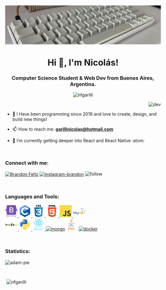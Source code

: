 
![Tools And Technologies ](https://github.com/NFGarilli/NFGarilli/blob/main/keyb.jfif)

<h1 align="center">Hi 👋, I'm Nicolás!</h1>
<h3 align="center">Computer Science Student & Web Dev from Buenos Aires, Argentina.</h3>

<p align="center"> <img src="https://komarev.com/ghpvc/?username=nfgarilli&label=Profile%20views&color=0e75b6&style=flat"
    alt="nfgarilli"/> 
  </p>

<p><img align="right" src="https://github.com/Adam-pw/Adam-pw/blob/main/animation_500_kxa883sd.gif" alt="dev" /></p>
<br />


- 🌱 I Have been programming since 2018 and love to create, design, and build new things!

- 📫 How to reach me: **garillinicolas@hotmail.com**

- 🔭 I’m currently getting deeper into React and React Native :atom:

<br>

<h3 align="left">Connect with me:</h3>
<p align="left">
  <a href="https://www.linkedin.com/in/NFGarilli/" target="blank"><img align="center"
      src="https://raw.githubusercontent.com/rahuldkjain/github-profile-readme-generator/master/src/images/icons/Social/linked-in-alt.svg"
      alt="Brandon Feltz" height="30" width="40" /></a> 
  <a href="https://www.instagram.com/nicogarilli/" target="blank"><img align="center"
      src="https://raw.githubusercontent.com/rahuldkjain/github-profile-readme-generator/master/src/images/icons/Social/instagram.svg"
      alt="instagram-brandon" height="30" width="40" /></a>
      <img src="https://img.shields.io/github/followers/nfgarilli?style=social" alt="follow"/>
  </p>
  


<br>

<h3 align="left">Languages and Tools:</h3>
<p align="left"> <a href="https://getbootstrap.com" target="_blank" rel="noreferrer">
    <img src="https://raw.githubusercontent.com/devicons/devicon/master/icons/bootstrap/bootstrap-plain-wordmark.svg"
      alt="bootstrap" width="40" height="40" /> </a> <a href="https://www.cprogramming.com/" target="_blank"
    rel="noreferrer"> <img src="https://raw.githubusercontent.com/devicons/devicon/master/icons/c/c-original.svg"
      alt="c" width="40" height="40" /> </a> <a href="https://www.w3schools.com/cpp/" target="_blank" rel="noreferrer">
    <img
      src="https://raw.githubusercontent.com/devicons/devicon/master/icons/css3/css3-original-wordmark.svg" alt="css3"
      width="40" height="40" /> </a> <a href="https://www.w3.org/html/" target="_blank" rel="noreferrer"> <img
      src="https://raw.githubusercontent.com/devicons/devicon/master/icons/html5/html5-original-wordmark.svg"
      alt="html5" width="40" height="40" /> </a> <a href="https://developer.mozilla.org/en-US/docs/Web/JavaScript" target="_blank"
    rel="noreferrer"> <img
      src="https://raw.githubusercontent.com/devicons/devicon/master/icons/javascript/javascript-original.svg"
      alt="javascript" width="40" height="40" /> </a> <a href="https://www.mysql.com/" target="_blank" rel="noreferrer"> <img
      src="https://raw.githubusercontent.com/devicons/devicon/master/icons/mysql/mysql-original-wordmark.svg"
      alt="mysql" width="40" height="40" /> </a> </a> <br/> <a href="https://nodejs.org" target="_blank" rel="noreferrer"> <img
      src="https://raw.githubusercontent.com/devicons/devicon/master/icons/nodejs/nodejs-original-wordmark.svg"
      alt="nodejs" width="40" height="40" /> </a> <a href="https://www.python.org" target="_blank" rel="noreferrer"> <img
      src="https://raw.githubusercontent.com/devicons/devicon/master/icons/python/python-original.svg" alt="python"
      width="40" height="40" /> </a> <a href="https://reactjs.org/" target="_blank" rel="noreferrer"> <img
      src="https://raw.githubusercontent.com/devicons/devicon/master/icons/react/react-original-wordmark.svg"
      alt="react" width="40" height="40" /> </a>
      <a href="https://www.mongodb.com/cloud/atlas/lp/try2?utm_source=google&utm_campaign=gs_americas_united_states_search_core_brand_atlas_desktop&utm_term=mongodb&utm_medium=cpc_paid_search&utm_ad=e&utm_ad_campaign_id=12212624338&adgroup=115749704103&gclid=CjwKCAjwwo-WBhAMEiwAV4dybQIISKIhKUGN9AXTaoe4Mo7O1nngPy6r-SN6qquzEkbFnqoiCdJYBxoCHs8QAvD_BwE"><img
      src="https://www.svgrepo.com/show/331488/mongodb.svg"
      alt="mongo" width="40" height="40" /></a><img src="https://raw.githubusercontent.com/github/explore/80688e429a7d4ef2fca1e82350fe8e3517d3494d/topics/java/java.png" width="40" height="40" alt="tailwind"/></a>
      <a href="https://www.docker.com/"><img src="https://cdn-icons-png.flaticon.com/512/919/919853.png" width="40" height="40" alt="docker"/></a>
</p>
      

<br>

<h3>Statistics:</h3>
<p><img align="center"
    src="https://github-readme-stats.vercel.app/api/top-langs?username=nfgarilli&show_icons=true&locale=en&bg_color=0d1117&text_color=ffffff&layout=compact"
    alt="adam-pw" 
    bg_color=#808080/></p>

<br>

<p>&nbsp;<img align="center" src="https://github-readme-stats.vercel.app/api?username=nfgarilli&show_icons=true&locale=en&bg_color=0d1117&text_color=ffffff&repo=convoychat"
    alt="nfgarilli" /></p>

<br>

